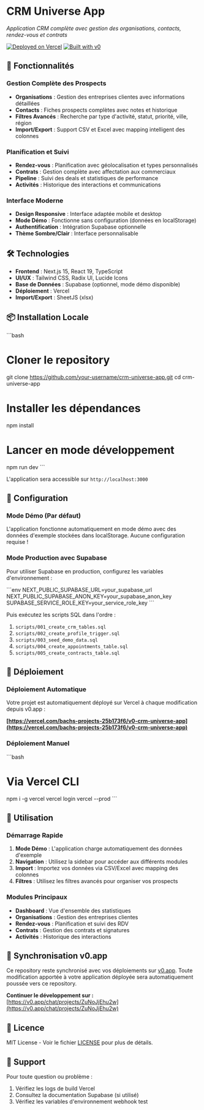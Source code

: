 # CRM Universe App

*Application CRM complète avec gestion des organisations, contacts, rendez-vous et contrats*

[![Deployed on Vercel](https://img.shields.io/badge/Deployed%20on-Vercel-black?style=for-the-badge&logo=vercel)](https://vercel.com/bachs-projects-25b173f6/v0-crm-universe-app)
[![Built with v0](https://img.shields.io/badge/Built%20with-v0.app-black?style=for-the-badge)](https://v0.app/chat/projects/ZuNoJjEhu2w)

## 🚀 Fonctionnalités

### Gestion Complète des Prospects
- **Organisations** : Gestion des entreprises clientes avec informations détaillées
- **Contacts** : Fiches prospects complètes avec notes et historique
- **Filtres Avancés** : Recherche par type d'activité, statut, priorité, ville, région
- **Import/Export** : Support CSV et Excel avec mapping intelligent des colonnes

### Planification et Suivi
- **Rendez-vous** : Planification avec géolocalisation et types personnalisés
- **Contrats** : Gestion complète avec affectation aux commerciaux
- **Pipeline** : Suivi des deals et statistiques de performance
- **Activités** : Historique des interactions et communications

### Interface Moderne
- **Design Responsive** : Interface adaptée mobile et desktop
- **Mode Démo** : Fonctionne sans configuration (données en localStorage)
- **Authentification** : Intégration Supabase optionnelle
- **Thème Sombre/Clair** : Interface personnalisable

## 🛠️ Technologies

- **Frontend** : Next.js 15, React 19, TypeScript
- **UI/UX** : Tailwind CSS, Radix UI, Lucide Icons
- **Base de Données** : Supabase (optionnel, mode démo disponible)
- **Déploiement** : Vercel
- **Import/Export** : SheetJS (xlsx)

## 📦 Installation Locale

\`\`\`bash
# Cloner le repository
git clone https://github.com/your-username/crm-universe-app.git
cd crm-universe-app

# Installer les dépendances
npm install

# Lancer en mode développement
npm run dev
\`\`\`

L'application sera accessible sur `http://localhost:3000`

## 🔧 Configuration

### Mode Démo (Par défaut)
L'application fonctionne automatiquement en mode démo avec des données d'exemple stockées dans localStorage. Aucune configuration requise !

### Mode Production avec Supabase
Pour utiliser Supabase en production, configurez les variables d'environnement :

\`\`\`env
NEXT_PUBLIC_SUPABASE_URL=your_supabase_url
NEXT_PUBLIC_SUPABASE_ANON_KEY=your_supabase_anon_key
SUPABASE_SERVICE_ROLE_KEY=your_service_role_key
\`\`\`

Puis exécutez les scripts SQL dans l'ordre :
1. `scripts/001_create_crm_tables.sql`
2. `scripts/002_create_profile_trigger.sql`
3. `scripts/003_seed_demo_data.sql`
4. `scripts/004_create_appointments_table.sql`
5. `scripts/005_create_contracts_table.sql`

## 🚀 Déploiement

### Déploiement Automatique
Votre projet est automatiquement déployé sur Vercel à chaque modification depuis v0.app :

**[https://vercel.com/bachs-projects-25b173f6/v0-crm-universe-app](https://vercel.com/bachs-projects-25b173f6/v0-crm-universe-app)**

### Déploiement Manuel
\`\`\`bash
# Via Vercel CLI
npm i -g vercel
vercel login
vercel --prod
\`\`\`

## 📱 Utilisation

### Démarrage Rapide
1. **Mode Démo** : L'application charge automatiquement des données d'exemple
2. **Navigation** : Utilisez la sidebar pour accéder aux différents modules
3. **Import** : Importez vos données via CSV/Excel avec mapping des colonnes
4. **Filtres** : Utilisez les filtres avancés pour organiser vos prospects

### Modules Principaux
- **Dashboard** : Vue d'ensemble des statistiques
- **Organisations** : Gestion des entreprises clientes
- **Rendez-vous** : Planification et suivi des RDV
- **Contrats** : Gestion des contrats et signatures
- **Activités** : Historique des interactions

## 🔄 Synchronisation v0.app

Ce repository reste synchronisé avec vos déploiements sur [v0.app](https://v0.app).
Toute modification apportée à votre application déployée sera automatiquement poussée vers ce repository.

**Continuer le développement sur :**
[https://v0.app/chat/projects/ZuNoJjEhu2w](https://v0.app/chat/projects/ZuNoJjEhu2w)

## 📄 Licence

MIT License - Voir le fichier [LICENSE](LICENSE) pour plus de détails.

## 🤝 Support

Pour toute question ou problème :
1. Vérifiez les logs de build Vercel
2. Consultez la documentation Supabase (si utilisé)
3. Vérifiez les variables d'environnement
webhook test
